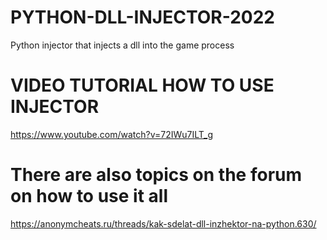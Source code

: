 # PYTHON-DLL-INJECTOR-2022
Python injector that injects a dll into the game process

# VIDEO TUTORIAL HOW TO USE INJECTOR 
https://www.youtube.com/watch?v=72IWu7ILT_g

# There are also topics on the forum on how to use it all
https://anonymcheats.ru/threads/kak-sdelat-dll-inzhektor-na-python.630/
